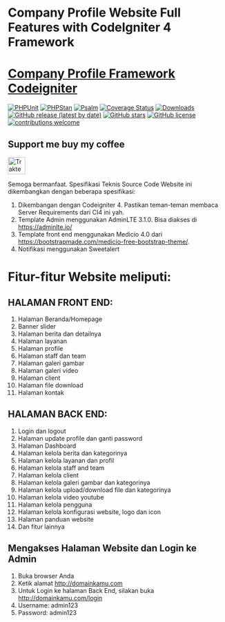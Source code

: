 # Company Profile Website Full Features with CodeIgniter 4 Framework
# <a href="https://github.com/dikaheni89/compro-sibertech">Company Profile Framework Codeigniter</a> 
[![PHPUnit](https://github.com/codeigniter4/CodeIgniter4/workflows/PHPUnit/badge.svg)](https://github.com/codeigniter4/CodeIgniter4/actions/workflows/test-phpunit.yml)
[![PHPStan](https://github.com/codeigniter4/CodeIgniter4/actions/workflows/test-phpstan.yml/badge.svg)](https://github.com/codeigniter4/CodeIgniter4/actions/workflows/test-phpstan.yml)
[![Psalm](https://github.com/codeigniter4/CodeIgniter4/actions/workflows/test-psalm.yml/badge.svg)](https://github.com/codeigniter4/CodeIgniter4/actions/workflows/test-psalm.yml)
[![Coverage Status](https://coveralls.io/repos/github/dikaheni89/compro-sibertech/badge.svg?branch=develop)](https://coveralls.io/github/codeigniter4/CodeIgniter4?branch=develop)
[![Downloads](https://poser.pugx.org/codeigniter4/framework/downloads)](https://packagist.org/packages/codeigniter4/framework)
[![GitHub release (latest by date)](https://img.shields.io/github/v/release/dikaheni89/compro-sibertech)](https://packagist.org/packages/codeigniter4/framework)
[![GitHub stars](https://img.shields.io/github/stars/dikaheni89/compro-sibertech)](https://packagist.org/packages/codeigniter4/framework)
[![GitHub license](https://img.shields.io/github/license/dikaheni89/compro-sibertech)](https://github.com/codeigniter4/CodeIgniter4/blob/develop/LICENSE)
[![contributions welcome](https://img.shields.io/badge/contributions-welcome-brightgreen.svg?style=flat)](https://github.com/dikaheni89/compro-sibertech/pulls)

## Support me buy my coffee
<a href="https://trakteer.id/digitalsoftware/link" target="_blank"><img id="wse-buttons-preview" src="https://cdn.trakteer.id/images/embed/trbtn-red-3.png" height="40" style="border:0px;height:40px;" alt="Trakteer Saya"></a>

Semoga bermanfaat.
Spesifikasi Teknis Source Code
Website ini dikembangkan dengan beberapa spesifikasi:
1. Dikembangan dengan Codeigniter 4. Pastikan teman-teman membaca Server Requirements dari CI4 ini yah.
2. Template Admin menggunakan AdminLTE 3.1.0. Bisa diakses di https://adminlte.io/
3. Template front end menggunakan Medicio 4.0 dari https://bootstrapmade.com/medicio-free-bootstrap-theme/.
4. Notifikasi menggunakan Sweetalert

# Fitur-fitur Website meliputi:

## HALAMAN FRONT END:

1. Halaman Beranda/Homepage
2. Banner slider
3. Halaman berita dan detailnya
4. Halaman layanan
5. Halaman profile
6. Halaman staff dan team
7. Halaman galeri gambar
8. Halaman galeri video
9. Halaman client
10. Halaman file download
11. Halaman kontak

## HALAMAN BACK END:
1. Login dan logout
2. Halaman update profile dan ganti password
3. Halaman Dashboard
4. Halaman kelola berita dan kategorinya
5. Halaman kelola layanan dan profil
6. Halaman kelola staff and team
7. Halaman kelola client
8. Halaman kelola galeri gambar dan kategorinya
9. Halaman kelola upload/download file dan kategorinya
10. Halaman kelola video youtube
11. Halaman kelola pengguna
12. Halaman kelola konfigurasi website, logo dan icon
13. Halaman panduan website
14. Dan fitur lainnya

## Mengakses Halaman Website dan Login ke Admin
1. Buka browser Anda
2. Ketik alamat http://domainkamu.com
3. Untuk Login ke halaman Back End, silakan buka http://domainkamu.com/login
4. Username: admin123
5. Password: admin123
